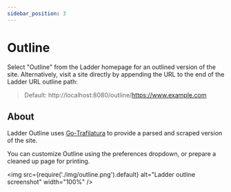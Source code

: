 ```yaml
---
sidebar_position: 3
---
```


# Outline

Select "Outline" from the Ladder homepage for an outlined version of the site. Alternatively, visit a site directly by appending the URL to the end of the Ladder URL outline path:

> Default: http://localhost:8080/outline/https://www.example.com

## About

Ladder Outline uses [Go-Trafilatura](https://github.com/markusmobius/go-trafilatura) to provide a parsed and scraped version of the site.

You can customize Outline using the preferences dropdown, or prepare a cleaned up page for printing.

<img src={require('./img/outline.png').default} alt="Ladder outline screenshot" width="100%" />
